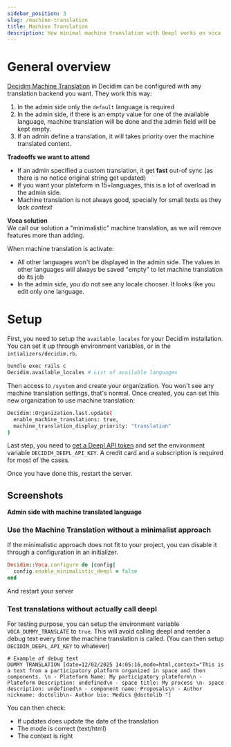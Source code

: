 ```yaml
---
sidebar_position: 3
slug: /machine-translation
title: Machine Translation
description: How minimal machine translation with Deepl works on voca
---
```


# General overview
[Decidim Machine Translation](https://docs.decidim.org/en/develop/develop/machine_translations.html) in Decidim can be configured with any translation backend you want. They work this way: 

1. In the admin side only the `default` language is required
2. In the admin side, if there is an empty value for one of the available language, machine translation will be done and the admin field will be kept empty. 
3. If an admin define a translation, it will takes priority over the machine translated content. 

**Tradeoffs we want to attend** 
- If an admin specified a custom translation, it get **fast** out-of sync (as there is no notice original string get updated)
- If you want your plateform in 15+languages, this is a lot of overload in the admin side.
- Machine translation is not always good, specially for small texts as they lack _context_

**Voca solution**  
We call our solution a "minimalistic" machine translation, as we will remove features more than adding.

When machine translation is activate: 
- All other languages won't be displayed in the admin side. The values in other languages will always be saved "empty" to let machine translation do its job
- In the admin side, you do not see any locale chooser. It looks like you edit only one language.

# Setup
First, you need to setup the `available_locales` for your Decidim installation. 
You can set it up through environment variables, or in the `intializers/decidim.rb`. 
```bash
bundle exec rails c
Decidim.available_locales # List of available languages
```
Then access to `/system` and create your organization. You won't see any machine translation settings, that's normal. 
Once created, you can set this new organization to use machine translation: 
```bash 
Decidim::Organization.last.update(
  enable_machine_translations: true,
  machine_translation_display_priority: "translation"
)
```

Last step, you need to [get a Deepl API token](https://www.deepl.com/en/your-account/keys) and set the environment variable `DECIDIM_DEEPL_API_KEY`. A credit card and a subscription is required for most of the cases.

Once you have done this, restart the server.

## Screenshots
**Admin side with machine translated language**
![]()


### Use the Machine Translation without a minimalist approach
If the minimalistic approach does not fit to your project, you can disable it through a configuration in 
an initializer. 
```rb
Decidim::Voca.configure do |config|
  config.enable_minimalistic_deepl = false
end
``` 
And restart your server

### Test translations without actually call deepl
For testing purpose, you can setup the environment variable `VOCA_DUMMY_TRANSLATE` to `true`. This will avoid calling deepl and render
a debug text every time the machine translation is called. (You can then setup `DECIDIM_DEEPL_API_KEY` to whatever)

```
# Example of debug text
DUMMY TRANSLATION [date=12/02/2025 14:05:16,mode=html,context="This is a text from a participatory platform organized in space and then components. \n - Plateform Name: My participatory plateform\n - Plateform Description: undefined\n - space title: My process \n- space description: undefined\n - component name: Proposals\n - Author nickname: doctolib\n- Author bio: Medics @doctolib "]
```

You can then check: 
- If updates does update the date of the translation
- The mode is correct (text/html)
- The context is right
